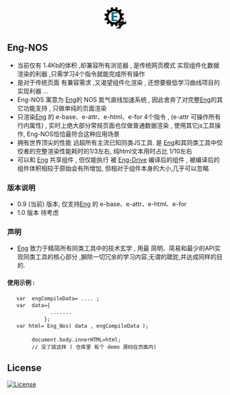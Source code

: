 <div align=center><img width="50" height="50" src="https://github.com/343830384/Eng/blob/master/img/80.png"/></div>


## Eng-NOS 
   *  当前仅有 1.4Kb的体积 ,却兼容所有浏览器 , 是传统网页模式 实现组件化数据渲染的利器 ,只需学习4个指令就能完成所有操作
   *  是对于传统页面 有兼容需求 ,又渴望组件化渲染 , 还想要极低学习曲线项目的 实现利器 ...
   *  Eng-NOS 寓意为 [Eng](https://github.com/343830384/Eng)的 NOS 氮气直线加速系统 , 因此舍弃了对完整[Eng](https://github.com/343830384/Eng)的其它功能支持 , 只做单纯的页面渲染
   *  只渲染[Eng](https://github.com/343830384/Eng) 的 e-base、e-attr、e-html、e-for 4个指令 , (e-attr 可操作所有行内属性) , 实时上绝大部分常规页面也仅做普通数据渲染 , 使用其它js工具操作, Eng-NOS恰恰最符合这种应用场景
   *  拥有世界顶尖的性能 远超所有主流已知同类JS工具. 是 [Eng](https://github.com/343830384/Eng)和其同类工具中佼佼者的完整渲染性能耗时的1/3左右, 纯html文本用时占比 1/10左右
   *  可以和 [Eng](https://github.com/343830384/Eng) 共享组件 , 但仅能执行 被 [Eng-Drive](https://github.com/343830384/Eng-Drive) 编译后的组件 , 被编译后的组件体积相较于原始会有所增加, 但相对于组件本身的大小,几乎可以忽略

 ### 版本说明

   *  0.9 (当前) 版本, 仅支持[Eng](https://github.com/343830384/Eng) 的 e-base、e-attr、e-html、e-for 
   *  1.0 版本 待考虑

### 声明

   *  [Eng](https://github.com/343830384/Eng) 致力于精简所有同类工具中的技术玄学 ,  用最 简明、简易和最少的API实现同类工具的核心部分 ,摒除一切冗余的学习内容,无谓的蹉跎,并达成同样的目的.
    

#### 使用示例 : 
```
   var  engCompileData= .... ;
   var  data={
              .......
            };
   var html= Eng_Nos( data , engCompileData );
            
      	document.body.innerHTML=html;
      	// 没了就这样 ( 仓库里 有个 demo 源码在页面内)
```

## License

[![License](http://img.shields.io/badge/license-APACHE2-blue.svg)](LICENSE.txt)         